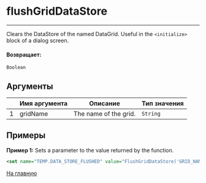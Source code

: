 # flushGridDataStore

---

Clears the DataStore of the named DataGrid. Useful in the `<initialize>` block of a dialog screen.

#### Возвращает:

`Boolean`

## Аргументы

|  | Имя аргумента | Описание | Тип значения |
| --- | --- | --- | --- |
| 1 | gridName | The name of the grid. | `String` |

## Примеры

**Пример 1:** Sets a parameter to the value returned by the function.
```xml
<set name="TEMP.DATA_STORE_FLUSHED" value="FlushGridDataStore('GRID_NAME')" />
```



[На главную](./)